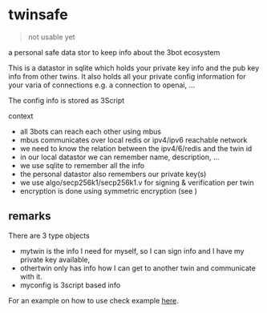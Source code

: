 # twinsafe

> not usable yet

a personal safe data stor to keep info about the 3bot ecosystem

This is a datastor in sqlite which holds your private key info and the pub key info from other twins.
It also holds all your private config information for your varia of connections e.g. a connection to openai, ...

The config info is stored as 3Script

context

- all 3bots can reach each other using mbus
- mbus communicates over local redis or ipv4/ipv6 reachable network
- we need to know the relation between the ipv4/6/redis and the twin id
- in our local datastor we can remember name, description, ...
- we use sqlite to remember all the info
- the personal datastor also remembers our private key(s)
- we use algo/secp256k1/secp256k1.v for signing & verification per twin
- encryption is done using symmetric encryption (see )

## remarks

There are 3 type objects

- mytwin is the info I need for myself, so I can sign info and I have my private key available, 
- othertwin only has info how I can get to another twin and communicate with it.
- myconfig is 3script based info



For an example on how to use check example [here](example/keysafe.v).
